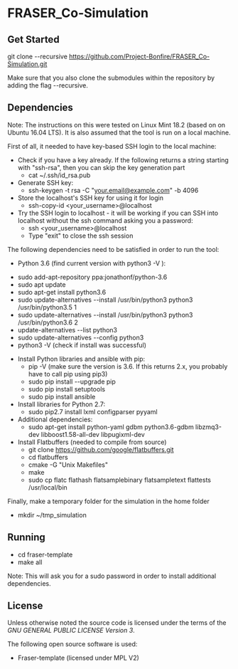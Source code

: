 # FRASER_Co-Simulation

Get Started
-------

git clone --recursive https://github.com/Project-Bonfire/FRASER_Co-Simulation.git

Make sure that you also clone the submodules within the repository by adding the flag
--recursive.

Dependencies
-------
Note: The instructions on this were tested on Linux Mint 18.2 (based on on Ubuntu 16.04 LTS). It is also assumed that the tool is run on a local machine.

First of all, it needed to have key-based SSH login to the local machine:
  * Check if you have a key already. If the following returns a string starting with "ssh-rsa", then you can skip the key generation part
    - cat ~/.ssh/id_rsa.pub
  * Generate SSH key:
    - ssh-keygen -t rsa -C "your.email@example.com" -b 4096
  * Store the localhost's SSH key for using it for login
    - ssh-copy-id <your_username>@localhost
  * Try the SSH login to localhost - it will be working if you can SSH into localhost without the ssh command asking you a password:
    - ssh <your_username>@localhost
    - Type "exit" to close the ssh session

The following dependencies need to be satisfied in order to run the tool:
 * Python 3.6 (find current version with python3 -V ):
  - sudo add-apt-repository ppa:jonathonf/python-3.6
  - sudo apt update
  - sudo apt-get install python3.6
  - sudo update-alternatives --install /usr/bin/python3 python3 /usr/bin/python3.5 1
  - sudo update-alternatives --install /usr/bin/python3 python3 /usr/bin/python3.6 2
  - update-alternatives --list python3
  - sudo update-alternatives --config python3
  - python3 -V (check if install was successful)
* Install Python libraries and ansible with pip:
  - pip -V (make sure the version is 3.6. If this returns 2.x, you probably have to call pip using pip3)
  - sudo pip install --upgrade pip
  - sudo pip install setuptools
  - sudo pip install ansible
* Install libraries for Python 2.7:
  - sudo pip2.7 install lxml configparser pyyaml
* Additional dependencies:
  - sudo apt-get install python-yaml gdbm python3.6-gdbm libzmq3-dev libboost1.58-all-dev libpugixml-dev
* Install Flatbuffers (needed to compile from source)
  - git clone https://github.com/google/flatbuffers.git
  - cd flatbuffers
  - cmake -G "Unix Makefiles"
  - make
  - sudo cp flatc flathash flatsamplebinary flatsampletext flattests /usr/local/bin

Finally, make a temporary folder for the simulation in the home folder
 * mkdir ~/tmp_simulation

Running
-------
* cd fraser-template
* make all

Note: This will ask you for a sudo password in order to install additional dependencies.

License
-------

Unless otherwise noted the source code is licensed under the
terms of the *GNU GENERAL PUBLIC LICENSE Version 3*.

The following open source software is used:

 - Fraser-template (licensed under MPL V2)
